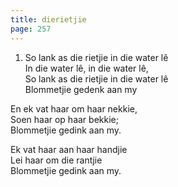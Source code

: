 ```yaml
---
title: dierietjie
page: 257
---  
```


1.  So lank as die rietjie in die water lê  
In die water lê, in die water lê,  
So lank as die rietjie in die water lê  
Blommetjie gedenk aan my  

En ek vat haar om haar nekkie,  
Soen haar op haar bekkie;  
Blommetjie gedink aan my.  

Ek vat haar aan haar handjie  
Lei haar om die rantjie  
Blommetjie gedink aan my.  